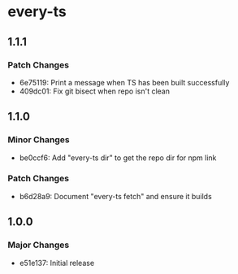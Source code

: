 # every-ts

## 1.1.1

### Patch Changes

- 6e75119: Print a message when TS has been built successfully
- 409dc01: Fix git bisect when repo isn't clean

## 1.1.0

### Minor Changes

- be0ccf6: Add "every-ts dir" to get the repo dir for npm link

### Patch Changes

- b6d28a9: Document "every-ts fetch" and ensure it builds

## 1.0.0

### Major Changes

- e51e137: Initial release
